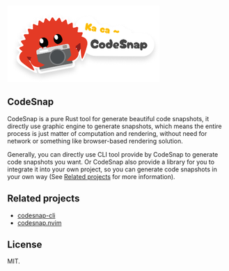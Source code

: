 <img width="350" src="/doc/logo.png" />

## CodeSnap
CodeSnap is a pure Rust tool for generate beautiful code snapshots, it directly use graphic engine to generate snapshots, which means the entire process is just matter of computation and rendering, without need for network or something like browser-based rendering solution.

Generally, you can directly use CLI tool provide by CodeSnap to generate code snapshots you want. Or CodeSnap also provide a library for you to integrate it into your own project, so you can generate code snapshots in your own way (See [Related projects](#) for more information).

## Related projects
- [codesnap-cli]()
- [codesnap.nvim]()


## License
MIT.
